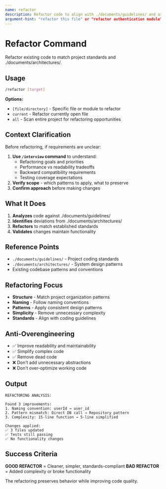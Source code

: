 ```yaml
---
name: refactor
description: Refactor code to align with ./documents/guidelines/ and architecture
argument-hint: "refactor this file" or "refactor authentication module"
---
```


# Refactor Command

Refactor existing code to match project standards and ./documents/architectures/.

## Usage

```bash
/refactor [target]
```

**Options:**

- `[file/directory]` - Specific file or module to refactor
- `current` - Refactor currently open file
- `all` - Scan entire project for refactoring opportunities

## Context Clarification

Before refactoring, if requirements are unclear:

1. **Use `/interview` command** to understand:
   - Refactoring goals and priorities
   - Performance vs readability tradeoffs
   - Backward compatibility requirements
   - Testing coverage expectations
2. **Verify scope** - which patterns to apply, what to preserve
3. **Confirm approach** before making changes

## What It Does

1. **Analyzes** code against ./documents/guidelines/
2. **Identifies** deviations from ./documents/architectures/
3. **Refactors** to match established standards
4. **Validates** changes maintain functionality

## Reference Points

- `./documents/guidelines/` - Project coding standards
- `./documents/architectures/` - System design patterns
- Existing codebase patterns and conventions

## Refactoring Focus

- **Structure** - Match project organization patterns
- **Naming** - Follow naming conventions
- **Patterns** - Apply consistent design patterns
- **Simplicity** - Remove unnecessary complexity
- **Standards** - Align with coding guidelines

## Anti-Overengineering

- ✅ Improve readability and maintainability
- ✅ Simplify complex code
- ✅ Remove dead code
- ❌ Don't add unnecessary abstractions
- ❌ Don't over-optimize working code

## Output

```text
REFACTORING ANALYSIS:

Found 3 improvements:
1. Naming convention: userId → user_id
2. Pattern mismatch: Direct DB call → Repository pattern
3. Complexity: 15-line function → 5-line simplified

Changes applied:
✅ 3 files updated
✅ Tests still passing
✅ No functionality changes
```

## Success Criteria

**GOOD REFACTOR** = Cleaner, simpler, standards-compliant
**BAD REFACTOR** = Added complexity or broke functionality

The refactoring preserves behavior while improving code quality.
